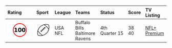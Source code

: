 | Rating                                                                                                                                   | Sport                                                                                                                     | League     | Teams                             | Status         | Score    | TV Listing                                                   |
|:-----------------------------------------------------------------------------------------------------------------------------------------|:--------------------------------------------------------------------------------------------------------------------------|:-----------|:----------------------------------|:---------------|:---------|:-------------------------------------------------------------|
| <img src="https://raw.githubusercontent.com/BlakeDuncan25/Donut-SVG-Ratings/bac4e4a278175106499642192132b1786a9aec38/100.svg" alt="100"> | <img src="https://raw.githubusercontent.com/BlakeDuncan25/Donut-SVG-Ratings/master/football.png" alt="American Football"> | USA<br>NFL | Buffalo Bills<br>Baltimore Ravens | 4th Quarter 15 | 38<br>40 | <a href="https://www.nfl.com/plus/replays/">NFL+ Premium</a> |